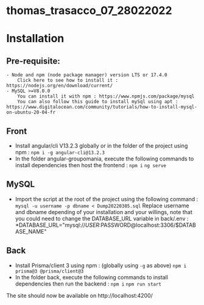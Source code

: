 # thomas_trasacco_07_28022022

# Installation
  ## Pre-requisite:
    - Node and npm (node package manager) version LTS or 17.4.0
        Click here to see how to install it : https://nodejs.org/en/download/current/
    - MySQL >=V8.0.0
        You can install it with npm : https://www.npmjs.com/package/mysql
        You can also follow this guide to install mySql using apt : https://www.digitalocean.com/community/tutorials/how-to-install-mysql-on-ubuntu-20-04-fr 
  ## Front
  - Install angular/cli V13.2.3 globally or in the folder of the project using npm :
    ```npm i -g angular-cli@13.2.3```
  - In the folder angular-groupomania, execute the following commands to install dependencies then host the frontend :
    ```npm i```
    ```ng serve```
  ## MySQL
  - Import the script at the root of the project using the following command :
    ```mysql -u username -p dbname < Dump20220305.sql```
    Replace username and dbname depending of your installation and your willings, note that you could need to change the DATABASE_URL variable in back/.env :
    *DATABASE_URL="mysql://$USER:$PASSWORD@localhost:3306/$DATABASE_NAME"
  ## Back
  - Install Prisma/client 3 using npm : (globally using ```-g``` as above)
    ```npm i prisma@3 @prisma/client@3```
  - In the folder back, execute the following commands to install dependencies then run the backend :
    ```npm i```
    ```npm run start```

The site should now be available on http://localhost:4200/
